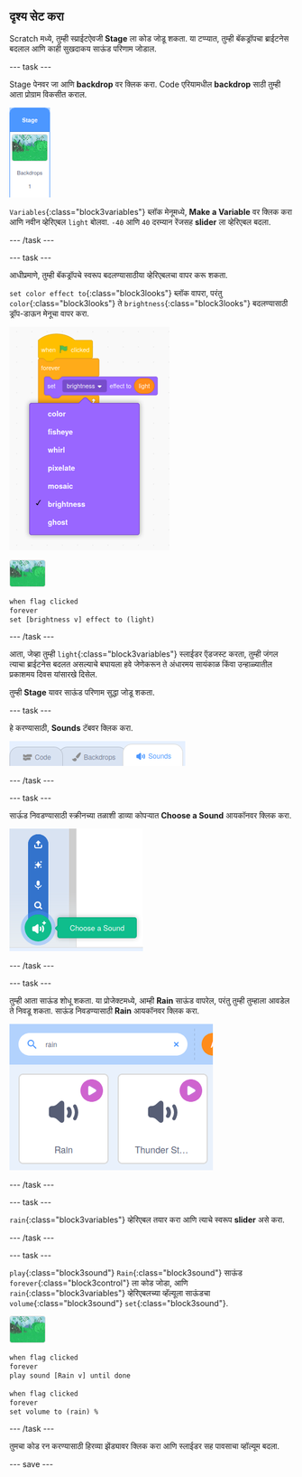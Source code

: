 ## दृश्य सेट करा

Scratch मध्ये, तुम्ही स्प्राईटऐवजी **Stage** ला कोड जोडू शकता. या टप्प्यात, तुम्ही बॅकड्रॉपचा ब्राईटनेस बदलाल आणि काही सुखदाकय साऊंड परिणाम जोडाल.

--- task ---

Stage पेनवर जा आणि **backdrop** वर क्लिक करा. Code एरियामधील **backdrop** साठी तुम्ही आता प्रोग्राम विकसीत कराल.

![backdrop निवडीची इमेज](images/backdrop.png)

`Variables`{:class="block3variables"} ब्लॉक मेनूमध्ये, **Make a Variable** वर क्लिक करा आणि नवीन व्हेरिएबल `light` बोलवा. `-40` आणि `40` दरम्यान रेंजसह **slider** ला व्हेरिएबल बदला.

--- /task ---

--- task ---

आधीप्रमाणे, तुम्ही बॅकड्रॉपचे स्वरूप बदलण्यासाठीया व्हेरिएबलचा वापर करू शकता.

`set color effect to`{:class="block3looks"} ब्लॉक वापरा, परंतु `color`{:class="block3looks"} ते `brightness`{:class="block3looks"} बदलण्यासाठी ड्रॉप-डाऊन मेनूचा वापर करा.

![looks effect ब्लॉक साठी निवड दाखवणारी इमेज](images/brightness.png)

![backdrop ची इमेज](images/backdrop-sprite.png)

```blocks3
when flag clicked
forever
set [brightness v] effect to (light)
```

--- /task ---

आता, जेव्हा तुम्ही `light`{:class="block3variables"} स्लाईडर ऍडजस्ट करता, तुम्ही जंगल त्याचा ब्राईटनेस बदलत असल्याचे बघायला हवे जेणेकरून ते अंधारमय सायंकाळ किंवा उन्हाळ्यातील प्रकाशमय दिवस यांसारखे दिसेल.

तुम्ही **Stage** यावर साऊंड परिणाम सुद्धा जोडू शकता.

--- task ---

हे करण्यासाठी, **Sounds** टॅबवर क्लिक करा.

![निवडलेली sounds टॅब दाखवणारी इमेज](images/sounds-tab.png)

--- /task ---

--- task ---

साऊंंड निवडण्यासाठी स्क्रीनच्या तळाशी डाव्या कोपर्‍यात **Choose a Sound** आयकॉनवर क्लिक करा.

![add sound आयकॉन दाखवणारी इमेज](images/add-sound.png)

--- /task ---

--- task ---

तुम्ही आता साऊंड शोधू शकता. या प्रोजेक्टमध्ये, आम्ही **Rain** साऊंड वापरेल, परंतु तुम्ही तुम्हाला आवडेल ते निवडू शकता. साऊंड निवडण्यासाठी **Rain** आयकॉनवर क्लिक करा.

![rain साऊंडचा शोध आणि निवड दाखवणारी इमेज](images/rain.png)

--- /task ---

--- task ---

`rain`{:class="block3variables"} व्हेरिएबल तयार करा आणि त्याचे स्वरूप **slider** असे करा.

--- /task ---

--- task ---

`play`{:class="block3sound"} `Rain`{:class="block3sound"} साऊंड `forever`{:class="block3control"} ला कोड जोडा, आणि `rain`{:class="block3variables"} व्हेरिएबलच्या व्हॅल्यूला साऊंडचा `volume`{:class="block3sound"} `set`{:class="block3sound"}.

![backdrop ची इमेज](images/backdrop-sprite.png)

```blocks3
when flag clicked
forever
play sound [Rain v] until done

when flag clicked
forever
set volume to (rain) %
```

--- /task ---

तुमचा कोड रन करण्यासाठी हिरव्या झेंड्यावर क्लिक करा आणि स्लाईडर सह पावसाचा व्हॉल्यूम बदला.

--- save ---
